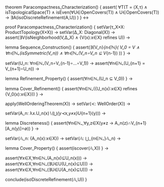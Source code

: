theorem Paracompactness_Characterization() {
  assert(
    ∀T(T = ⟨X,τ⟩ ∧ isTopologicalSpace(T) ∧ isEven(∀U∈OpenCovers(T)) ∧ U∈OpenCovers(T)) →
    ∃A(isσDiscreteRefinement(A,U))
  )
} ↔

proof Paracompactness_Characterization() {
  setVar(τ_X×X: ProductTopology(X×X)) →
  setVar(Δ_X: Diagonal(X)) →
  assert(∃V(isNeighborhood(V,Δ_X) ∧ {V(x):x∈X} refines U)) →
  
  lemma Sequence_Construction() {
    assert(∃{V_n}_{n∈ℕ}(
      V_0 = V ∧
      ∀n∈ℕ₊(isSymmetric(V_n)) ∧
      ∀n∈ℕ₊(V_n∘V_n ⊆ V_{n-1})
    ))
  } →

  setVar(U_n: ∀n∈ℕ₊(V_n∘V_{n-1}∘...∘V_1)) →
  assert(∀n∈ℕ₊(U_{n+1} = V_{n+1}∘U_n)) →

  lemma Refinement_Property() {
    assert(∀n∈ℕ₊(U_n ⊆ V_0))
  } →

  lemma Cover_Refinement() {
    assert(∀n∈ℕ₊({U_n(x):x∈X} refines {V_0(x):x∈X}))
  } →

  apply(WellOrderingTheorem(X)) →
  setVar(≺: WellOrder(X)) →
  
  setVar(A_n: λx.U_n(x)∖(⋃_{y≺x,y≠x}U_{n+1}(y))) →

  lemma Discreteness() {
    assert(∀n∈ℕ₊,∀y,z∈X(y≠z → A_n(z)∩V_{n+1}[A_n(y)]=∅))
  } →

  setVar(𝔸_n: {A_n(x):x∈X}) →
  setVar(𝔸: ⋃_{n∈ℕ₊}𝔸_n) →

  lemma Cover_Property() {
    assert(iscover(𝔸,X))
  } →

  assert(∀x∈X,∀n∈ℕ₊(A_n(x)⊆U_n(x))) →
  assert(∀x∈X,∀n∈ℕ₊(∃U∈U(U_n(x)⊆U))) →
  assert(∀x∈X,∀n∈ℕ₊(∃U∈U(A_n(x)⊆U))) →
  
  conclude(isσDiscreteRefinement(𝔸,U))
}